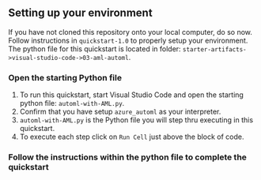 ## Setting up your environment

If you have not cloned this repository onto your local computer, do so now. Follow instructions in `quickstart-1.0` to properly setup your environment. The python file for this quickstart is located in folder: `starter-artifacts->visual-studio-code->03-aml-automl`.

### Open the starting Python file
1. To run this quickstart, start Visual Studio Code and open the starting python file: `automl-with-AML.py`.
2. Confirm that you have setup `azure_automl` as your interpreter.
3. `automl-with-AML.py` is the Python file you will step thru executing in this quickstart.
4. To execute each step click on `Run Cell` just above the block of code. 

### Follow the instructions within the python file to complete the quickstart
